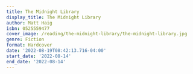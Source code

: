 ```yaml
---
title: The Midnight Library
display_title: The Midnight Library
author: Matt Haig
isbn: 0525559477
cover_image: /reading/the-midnight-library/the-midnight-library.jpg
genre: Fiction
format: Hardcover
date: '2022-08-19T08:42:13.716-04:00'
start_date: '2022-08-14'
end_date: '2022-08-14'
---
```


